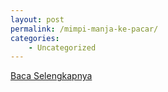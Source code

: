 ```yaml
---
layout: post
permalink: /mimpi-manja-ke-pacar/
categories:
    - Uncategorized
---
```


[Baca Selengkapnya](/01)